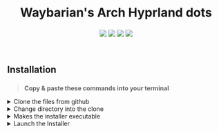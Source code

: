 <div align="center">
	<h1> Waybarian's Arch Hyprland dots </h1>
	<h3></h3>
</div>

<div align="center">
	
![](https://img.shields.io/github/last-commit/waybarian/arch-hyprland?&style=for-the-badge&color=FFB1C8&logoColor=D9E0EE&labelColor=292324)
![](https://img.shields.io/github/stars/waybarian/arch-hyprland?style=for-the-badge&logo=andela&color=FFB686&logoColor=D9E0EE&labelColor=292324)
[![](https://img.shields.io/github/repo-size/waybarian/arch-hyprland?color=CAC992&label=SIZE&logo=googledrive&style=for-the-badge&logoColor=D9E0EE&labelColor=292324)](https://github.com/waybarian/arch-hyprland)
[![](https://img.shields.io/github/sponsors/waybarian?color=CAC992&label=DONATE&logo=ko-fi&style=for-the-badge&logoColor=D9E0EE&labelColor=292324)](https://ko-fi.com/veillain)
</a>
	
</div>

<br>

<div align="left">
	<h2> Installation</h2>
	<h3></h3>
</div>
<blockquote><b> Copy & paste these commands into your terminal </b></blockquote>

<details>
	<summary> Clone the files from github </summary>
	
	git clone https://github.com/waybarian/arch-hyprland.git
</details>

<details>
	<summary> Change directory into the clone </summary>

	cd arch-hyprland
</details>

<details>
	<summary> Makes the installer executable </summary>
	
	chmod +x install.sh
</details>

<details>
	<summary> Launch the Installer </summary>
	
	./install.sh
</details>
